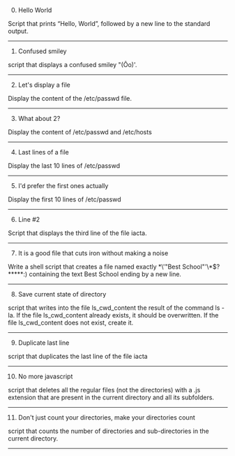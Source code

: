 0. Hello World

Script that prints “Hello, World”, followed by a new line to the standard output.

------------------------------------------

1. Confused smiley

script that displays a confused smiley "(Ôo)'.

--------------------------------------------

2. Let's display a file

Display the content of the /etc/passwd file.

----------------------------------------

3. What about 2?

Display the content of /etc/passwd and /etc/hosts

------------------------------------------

4. Last lines of a file

Display the last 10 lines of /etc/passwd

------------------------------------------
5. I'd prefer the first ones actually

Display the first 10 lines of /etc/passwd

------------------------------------------

6. Line #2

Script that displays the third line of the file iacta.

-------------------------------------------

7. It is a good file that cuts iron without making a noise

Write a shell script that creates a file named exactly \*\\'"Best School"\'\\*$\?\*\*\*\*\*:) containing the text Best School ending by a new line.

-------------------------------------------

8. Save current state of directory

script that writes into the file ls_cwd_content the result of the command ls -la. If the file ls_cwd_content already exists, it should be overwritten. If the file ls_cwd_content does not exist, create it.

-------------------------------------------

9. Duplicate last line

script that duplicates the last line of the file iacta

---------------------------------------------

10. No more javascript

script that deletes all the regular files (not the directories) with a .js extension that are present in the current directory and all its subfolders.

----------------------------------------------

11. Don't just count your directories, make your directories count

script that counts the number of directories and sub-directories in the current directory.

-----------------------------------------------







